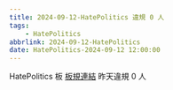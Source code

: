 ```yaml
---
title: 2024-09-12-HatePolitics 違規 0 人
tags:
    - HatePolitics
abbrlink: 2024-09-12-HatePolitics
date: HatePolitics-2024-09-12 12:00:00
---
```

HatePolitics 板 [板規連結](https://www.ptt.cc/bbs/HatePolitics/M.1617115262.A.D60.html)
昨天違規 0 人
